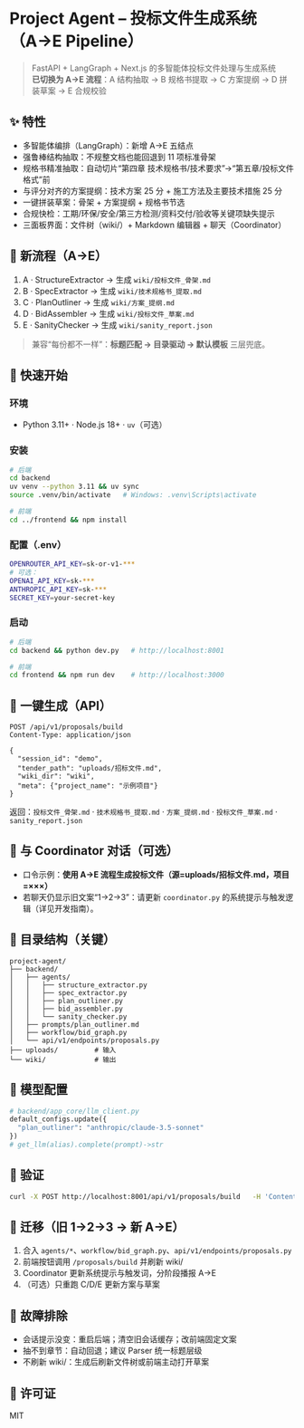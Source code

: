# Project Agent – 投标文件生成系统（A→E Pipeline）

> FastAPI + LangGraph + Next.js 的多智能体投标文件处理与生成系统  
> **已切换为 A→E 流程**：A 结构抽取 → B 规格书提取 → C 方案提纲 → D 拼装草案 → E 合规校验

## ✨ 特性

- 多智能体编排（LangGraph）：新增 A→E 五结点
- 强鲁棒结构抽取：不规整文档也能回退到 11 项标准骨架
- 规格书精准抽取：自动切片“第四章 技术规格书/技术要求”→“第五章/投标文件格式”前
- 与评分对齐的方案提纲：技术方案 25 分 + 施工方法及主要技术措施 25 分
- 一键拼装草案：骨架 + 方案提纲 + 规格书节选
- 合规快检：工期/环保/安全/第三方检测/资料交付/验收等关键项缺失提示
- 三面板界面：文件树（wiki/）+ Markdown 编辑器 + 聊天（Coordinator）

## 🧭 新流程（A→E）

1. A · StructureExtractor → 生成 `wiki/投标文件_骨架.md`
2. B · SpecExtractor → 生成 `wiki/技术规格书_提取.md`
3. C · PlanOutliner → 生成 `wiki/方案_提纲.md`
4. D · BidAssembler → 生成 `wiki/投标文件_草案.md`
5. E · SanityChecker → 生成 `wiki/sanity_report.json`

> 兼容“每份都不一样”：**标题匹配 → 目录驱动 → 默认模板** 三层兜底。

## 🚀 快速开始

### 环境

- Python 3.11+ · Node.js 18+ · `uv`（可选）

### 安装

```bash
# 后端
cd backend
uv venv --python 3.11 && uv sync
source .venv/bin/activate   # Windows: .venv\Scripts\activate

# 前端
cd ../frontend && npm install
```

### 配置（.env）

```bash
OPENROUTER_API_KEY=sk-or-v1-***
# 可选：
OPENAI_API_KEY=sk-***
ANTHROPIC_API_KEY=sk-***
SECRET_KEY=your-secret-key
```

### 启动

```bash
# 后端
cd backend && python dev.py   # http://localhost:8001

# 前端
cd frontend && npm run dev    # http://localhost:3000
```

## 📡 一键生成（API）

```http
POST /api/v1/proposals/build
Content-Type: application/json

{
  "session_id": "demo",
  "tender_path": "uploads/招标文件.md",
  "wiki_dir": "wiki",
  "meta": {"project_name": "示例项目"}
}
```

返回：`投标文件_骨架.md` · `技术规格书_提取.md` · `方案_提纲.md` · `投标文件_草案.md` · `sanity_report.json`

## 💬 与 Coordinator 对话（可选）

- 口令示例：**使用 A→E 流程生成投标文件（源=uploads/招标文件.md，项目=×××）**
- 若聊天仍显示旧文案“1→2→3”：请更新 `coordinator.py` 的系统提示与触发逻辑（详见开发指南）。

## 📁 目录结构（关键）

```
project-agent/
├── backend/
│   ├── agents/
│   │   ├── structure_extractor.py
│   │   ├── spec_extractor.py
│   │   ├── plan_outliner.py
│   │   ├── bid_assembler.py
│   │   └── sanity_checker.py
│   ├── prompts/plan_outliner.md
│   ├── workflow/bid_graph.py
│   └── api/v1/endpoints/proposals.py
├── uploads/         # 输入
└── wiki/            # 输出
```

## 🧰 模型配置

```python
# backend/app_core/llm_client.py
default_configs.update({
  "plan_outliner": "anthropic/claude-3.5-sonnet"
})
# get_llm(alias).complete(prompt)->str
```

## 🧪 验证

```bash
curl -X POST http://localhost:8001/api/v1/proposals/build   -H 'Content-Type: application/json'   -d '{"session_id":"demo","tender_path":"uploads/招标文件.md","wiki_dir":"wiki","meta":{"project_name":"示例"}}'
```

## 🔧 迁移（旧 1→2→3 → 新 A→E）

1) 合入 `agents/*`、`workflow/bid_graph.py`、`api/v1/endpoints/proposals.py`  
2) 前端按钮调用 `/proposals/build` 并刷新 wiki/  
3) Coordinator 更新系统提示与触发词，分阶段播报 A→E  
4) （可选）只重跑 C/D/E 更新方案与草案

## 🧯 故障排除

- 会话提示没变：重启后端；清空旧会话缓存；改前端固定文案  
- 抽不到章节：自动回退；建议 Parser 统一标题层级  
- 不刷新 wiki/：生成后刷新文件树或前端主动打开草案

## 📜 许可证

MIT